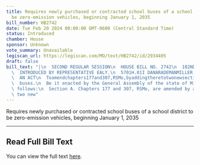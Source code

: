 ```yaml
---
title: Requires newly purchased or contracted school buses of a school district to
  be zero-emission vehicles, beginning January 1, 2035
bill_number: HB2742
date: Tue Feb 20 2024 00:00:00 GMT-0600 (Central Standard Time)
status: Introduced
chamber: House
sponsor: Unknown
vote_summary: Unavailable
legiscan_url: https://legiscan.com/MO/text/HB2742/id/2934405
draft: false
bill_text: "|\n  SECOND REGULAR SESSION\n  HOUSE BILL NO. 2742\n  102ND GENERAL ASSEMBLY\n\
  \  INTRODUCED BY REPRESENTATIVE EALY.\n  5701H.01I DANARADEMANMILLER,ChiefClerk\n\
  \  AN ACT\n  Toamendchapters177and307,RSMo,byaddingtheretotwonewsectionsrelatingtoschool\n\
  \  buses.\n  Be it enacted by the General Assembly of the state of Missouri, as\
  \ follows:\n  Section A. Chapters 177 and 307, RSMo, are amended by adding thereto\
  \ two new"
---
```

Requires newly purchased or contracted school buses of a school district to be zero-emission vehicles, beginning January 1, 2035

---

## Read Full Bill Text

You can view the full text [here](https://legiscan.com/MO/text/HB2742/id/2934405).
